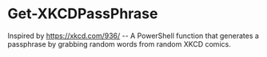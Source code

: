 # Get-XKCDPassPhrase
Inspired by https://xkcd.com/936/ -- A PowerShell function that generates a passphrase by grabbing random words from random XKCD comics.
